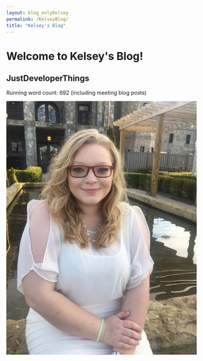 ```yaml
---
layout: blog_onlyKelsey
permalink: /KelseyBlog/
title: "Kelsey's Blog"
---
```


# Welcome to Kelsey's Blog!
## JustDeveloperThings

Running word count: 692 (including meeting blog posts)

<img src="kelsey_blog_pic.jpg"
     alt="Kelsey Cole picture" />